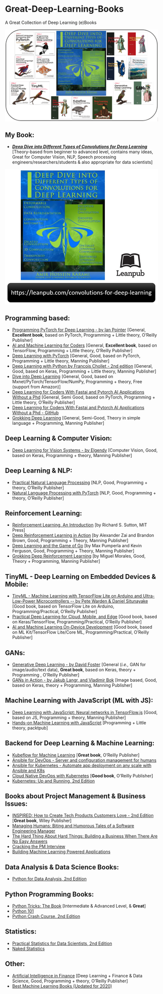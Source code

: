 # Great-Deep-Learning-Books
A Great Collection of Deep Learning (e)Books

<p align="center">
  <img src="./Books.png?raw=true" alt="All_Books_Image"/>
</p>

## My Book:
- [**_Deep Dive into Different Types of Convolutions for Deep Learning_**](https://leanpub.com/convolutions-for-deep-learning) [Theory-based from beginner to advanced level, contains many ideas, Great for Computer Vision, NLP, Speech processing engineers/researchers/students & also appropriate for data scientists]   

<p align="center">
  <img src="./MyBook_logo2.jpg?raw=true" alt="My_Book_Logo"/>
</p>


## Programming based:
- [Programming PyTorch for Deep Learning - by Ian Pointer](https://www.oreilly.com/library/view/programming-pytorch-for/9781492045342/) [General, **Excellent book**, based on PyTorch, Programming + Little theory, O’Reilly Publisher]  
- [AI and Machine Learning for Coders](https://www.oreilly.com/library/view/ai-and-machine/9781492078180/) [General, **Excellent book**, based on TensorFlow, Programming + Little theory, O’Reilly Publisher]  
- [Deep Learning with PyTorch](https://www.manning.com/books/deep-learning-with-pytorch) [General, Good, based on PyTorch, Programming + Little theory, Manning Publisher]    
- [Deep Learning with Python by Francois Chollet - 2nd edition](https://www.manning.com/books/deep-learning-with-python) [General, Good, based on Keras, Programming + Little theory, Manning Publisher]  
- [Dive into Deep Learning](http://d2l.ai/) [General, Good, based on Mxnet/PyTorch/TensorFlow/NumPy, Programming + theory, Free (support from Amazon)]  
- [Deep Learning for Coders With Fastai and Pytorch AI Applications Without a Phd](https://www.oreilly.com/library/view/deep-learning-for/9781492045519/) [General, Semi Good, based on PyTorch, Programming + Little theory, O’Reilly Publisher]   
- [Deep Learning for Coders With Fastai and Pytorch AI Applications Without a Phd - GitHub](https://github.com/fastai/fastbook)  
- [Grokking Deep Learning](https://www.manning.com/books/grokking-deep-learning) [General, Semi-Good, Theory in simple language + Programming, Manning Publisher]  

## Deep Learning & Computer Vision:
- [Deep Learning for Vision Systems - by Elgendy](https://www.manning.com/books/deep-learning-for-vision-systems) [Computer Vision, Good, based on Keras, Programming + theory, Manning Publisher]  

## Deep Learning & NLP:
- [Practical Natural Language Processing](https://www.oreilly.com/library/view/practical-natural-language/9781492054047/) [NLP, Good, Programming + theory, O’Reilly Publisher]  
- [Natural Language Processing with PyTorch](https://www.oreilly.com/library/view/natural-language-processing/9781491978221/) [NLP, Good, Programming + theory, O’Reilly Publisher]    

## Reinforcement Learning:
- [Reinforcement Learning, An Introduction](https://mitpress.mit.edu/books/reinforcement-learning-second-edition) [by Richard S. Sutton, MIT Press]   
- [Deep Reinforcement Learning in Action](https://www.manning.com/books/deep-reinforcement-learning-in-action) [by Alexander Zai and Brandon Brown, Good, Programming + Theory, Manning Publisher]    
- [Deep Learning and the Game of Go](https://www.manning.com/books/deep-learning-and-the-game-of-go) [by Max Pumperla and Kevin Ferguson, Good, Programming + Theory, Manning Publisher]   
- [Grokking Deep Reinforcement Learning](https://www.manning.com/books/grokking-deep-reinforcement-learning) [by Miguel Morales, Good, Theory + Programming, Manning Publisher]  

## TinyML - Deep Learning on Embedded Devices & Mobile:
- [TinyML - Machine Learning with TensorFlow Lite on Arduino and Ultra-Low-Power Microcontrollers -- by Pete Warden & Daniel Situnayake](https://www.oreilly.com/library/view/tinyml/9781492052036/) [Good book, based on TensorFlow Lite on Arduino, Programming/Practical, O’Reilly Publisher]  
- [Practical Deep Learning for Cloud, Mobile, and Edge](https://www.oreilly.com/library/view/practical-deep-learning/9781492034858/) [Good book, based on Keras/TensorFlow, Programming/Practical, O’Reilly Publisher]  
- [AI and Machine Learning On-Device Development](https://www.oreilly.com/library/view/ai-and-machine/9781098101732/) [Good book, based on ML Kit/TensorFlow Lite/Core ML, Programming/Practical, O’Reilly Publisher]  

## GANs:
- [Generative Deep Learning - by David Foster](https://www.oreilly.com/library/view/generative-deep-learning/9781492041931/) [General (_i.e.,_ GAN for image/audio/text data), **Great book**, based on Keras, theory + Programming , O’Reilly Publisher]   
- [GANs in Action - by Jakub Langr, and Vladimir Bok](https://www.manning.com/books/gans-in-action) [Image based, Good, based on Keras, theory + Programming, Manning Publisher]  

## Machine Learning with JavaScript (ML with JS):
- [Deep Learning with JavaScript: Neural networks in TensorFlow.js](https://www.manning.com/books/deep-learning-with-javascript) [Good, based on JS, Programming + theory, Manning Publisher]   
- [Hands-on Machine Learning with JavaScript](https://www.packtpub.com/product/hands-on-machine-learning-with-javascript/9781788998246) [Programming + Little theory, packtpub]  

## Backend for Deep Learning & Machine Learning:
- [Kubeflow for Machine Learning](https://www.oreilly.com/library/view/kubeflow-for-machine/9781492050117/) [**Great book**, O’Reilly Publisher]  
- [Ansible for DevOps - Server and configuration management for humans](https://leanpub.com/ansible-for-devops)  
- [Ansible for Kubernetes - Automate app deployment on any scale with Ansible and K8s](https://leanpub.com/ansible-for-kubernetes)  
- [Cloud Native DevOps with Kubernetes](https://www.oreilly.com/library/view/cloud-native-devops/9781492040750/) [**Good book**, O’Reilly Publisher]  
- [Kubernetes: Up and Running, 2nd Edition](https://www.oreilly.com/library/view/kubernetes-up-and/9781492046523/)  

## Books about Project Management & Business Issues:
- [INSPIRED: How to Create Tech Products Customers Love - 2nd Edition](https://www.wiley.com/en-us/INSPIRED%3A+How+to+Create+Tech+Products+Customers+Love%2C+2nd+Edition-p-9781119387503) [**Great book**, Wiley Publisher]   
- [Managing Humans: Biting and Humorous Tales of a Software Engineering Manager](https://www.apress.com/gp/book/9781484221570)  
- [The Hard Thing About Hard Things: Building a Business When There Are No Easy Answers](https://hardthings.bhorowitz.com/)  
- [Cracking the PM Interview](https://www.crackingthepminterview.com/)  
- [Building Machine Learning Powered Applications](https://www.oreilly.com/library/view/building-machine-learning/9781492045106/)  

## Data Analysis & Data Science Books:
- [Python for Data Analysis, 2nd Edition](https://www.oreilly.com/library/view/python-for-data/9781491957653/)     

## Python Programming Books:
- [Python Tricks: The Book](https://dbader.org/products/) [Intermediate & Advanced Level, & **Great**]    
- [Python 101](https://leanpub.com/py101/)   
- [Python Crash Course, 2nd Edition](https://nostarch.com/pythoncrashcourse2e)    

## Statistics:
- [Practical Statistics for Data Scientists, 2nd Edition](https://www.oreilly.com/library/view/practical-statistics-for/9781492072935/)  
- [Naked Statistics](https://wwnorton.com/books/naked-statistics/)  

## Other:
- [Artificial Intelligence in Finance](https://www.oreilly.com/library/view/artificial-intelligence-in/9781492055426/) [Deep Learning + Finance & Data Science, Good, Programming + theory, O’Reilly Publisher]    
- [Best Machine Learning Books (Updated for 2020)](https://blog.floydhub.com/best-machine-learning-books/)  
